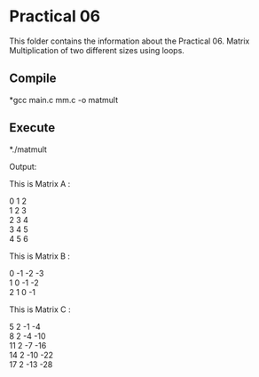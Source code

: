 # Practical 06

This folder contains the information about the Practical 06. Matrix Multiplication of two different sizes using loops.

## Compile

*gcc main.c mm.c -o matmult
 

## Execute

*./matmult

Output: 

This is Matrix A :

  0  1  2<br>
  1  2  3<br>
  2  3  4<br>
  3  4  5<br>
  4  5  6<br>

 This is Matrix B :<br>

  0  -1  -2  -3<br>
  1   0  -1  -2<br>
  2   1   0  -1<br>

 This is Matrix C :

  5   2   -1   -4<br>
  8   2   -4  -10<br>
 11   2   -7  -16<br>
 14   2  -10  -22<br>
 17   2  -13  -28<br>
